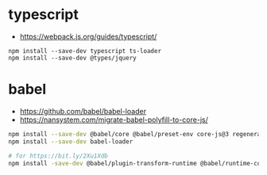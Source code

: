 # typescript

- https://webpack.js.org/guides/typescript/

```
npm install --save-dev typescript ts-loader
npm install --save-dev @types/jquery
```

# babel

- https://github.com/babel/babel-loader
- https://nansystem.com/migrate-babel-polyfill-to-core-js/

```sh
npm install --save-dev @babel/core @babel/preset-env core-js@3 regenerator-runtime
npm install --save-dev babel-loader
```

```sh
# for https://bit.ly/2Xu1Xdb
npm install -save-dev @babel/plugin-transform-runtime @babel/runtime-corejs3
```
